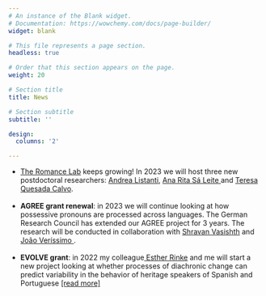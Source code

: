 ```yaml
---
# An instance of the Blank widget.
# Documentation: https://wowchemy.com/docs/page-builder/
widget: blank

# This file represents a page section.
headless: true

# Order that this section appears on the page.
weight: 20

# Section title
title: News

# Section subtitle
subtitle: ''

design:
  columns: '2'

---
```

<ul class="default">
    <li>
      <a target="blank" href=https://www.uni-frankfurt.de/102371493/Romance_Lab>The Romance Lab</a> keeps growing! In 2023 we will host three new postdoctoral researchers: <a target="blank" href=https://www.uni-frankfurt.de/44150261/Dr__Andrea_Listanti>Andrea Listanti</a>, <a target="blank" href=https://www.uni-frankfurt.de/57189886/Dr__Ana_Rita_S%C3%A1_Leite>Ana Rita Sá Leite </a> and <a target="blank" href=https://www.uni-frankfurt.de/57189343/Dr__Teresa_Quesada_Calvo>Teresa Quesada Calvo</a>.
    </li>
    <br>
    <li>
      <strong>AGREE grant renewal</strong>: in 2023 we will continue looking at how possessive pronouns are processed across languages. The German Research Council has extended our AGREE project for 3 years. The research will be conducted in collaboration with <a target="blank" href=https://vasishth.github.io/>Shravan Vasishth</a> and <a target="blank" href=https://www.jverissimo.net/>João Veríssimo </a>.
    </li>
    <br>
    <li>
      <strong>EVOLVE grant</strong>: in 2022 my colleague<a target="blank" href=https://www.uni-frankfurt.de/44033774/Prof__Dr__Esther_Rinke> Esther Rinke</a> and me will start a new project looking at whether processes of diachronic change can predict variability in the behavior of heritage speakers of Spanish and Portuguese <a target="blank" href=https://gepris.dfg.de/gepris/projekt/468764275?language=en>[read more]</a>
    </li>
  </ul>
</section>